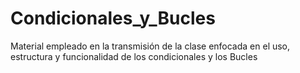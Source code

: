 # Condicionales_y_Bucles
Material empleado en la transmisión de la clase enfocada en el uso, estructura y funcionalidad de los condicionales y los Bucles
